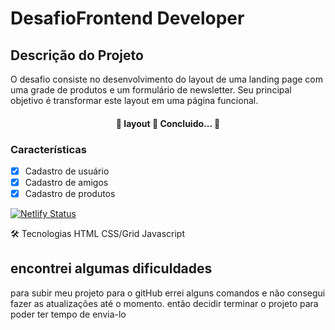 # DesafioFrontend Developer


## Descrição do Projeto
O desafio consiste no desenvolvimento do layout de uma landing page com uma grade de produtos e um formulário de newsletter. 
Seu principal objetivo é transformar este layout em uma página funcional. 

<h4 align="center"> 
	🚧  layout  🚀 Concluido...  🚧
</h4>

###  Características

- [x] Cadastro de usuário
- [x] Cadastro de amigos
- [x] Cadastro de produtos

[![Netlify Status](https://api.netlify.com/api/v1/badges/c774b611-01f3-44a1-a366-c7181ef6754f/deploy-status)](https://app.netlify.com/sites/desafiofrontenddenveloper/deploys)

🛠 Tecnologias
HTML
CSS/Grid 
Javascript

## encontrei algumas dificuldades
para subir meu projeto para o gitHub errei alguns comandos e não consegui fazer as atualizações até o momento.
então decidir terminar o projeto para poder ter tempo de envia-lo
